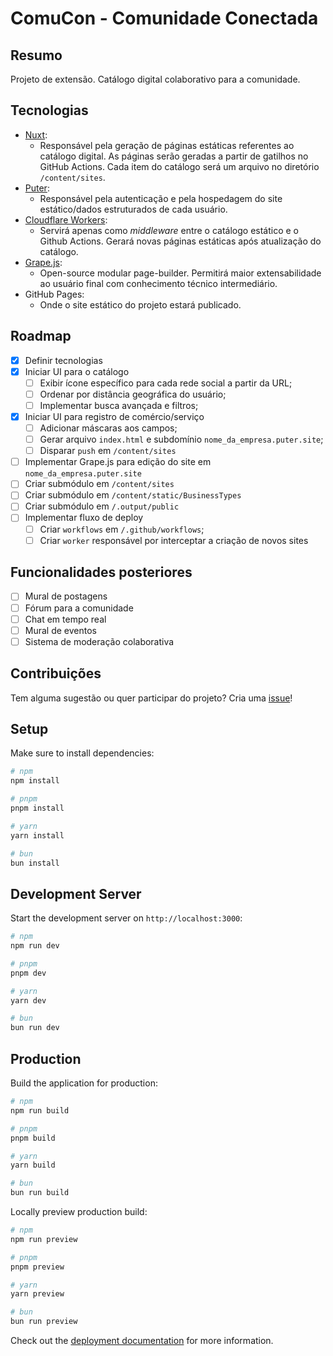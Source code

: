 # ComuCon - Comunidade Conectada
## Resumo
Projeto de extensão. Catálogo digital colaborativo para a comunidade.
## Tecnologias
- [Nuxt](https://nuxt.com/):
	- Responsável pela geração de páginas estáticas referentes ao catálogo digital. As páginas serão geradas a partir de gatilhos no GitHub Actions. Cada item do catálogo será um arquivo no diretório `/content/sites`.
- [Puter](https://github.com/heyputer/puter):
	- Responsável pela autenticação e pela hospedagem do site estático/dados estruturados de cada usuário.
- [Cloudflare Workers](https://developers.cloudflare.com/workers/):
	- Servirá apenas como *middleware* entre o catálogo estático e o Github Actions. Gerará novas páginas estáticas após atualização do catálogo.
- [Grape.js](https://grapesjs.com/):
	- Open-source modular page-builder. Permitirá maior extensabilidade ao usuário final com conhecimento técnico intermediário.
- GitHub Pages:
	- Onde o site estático do projeto estará publicado.

## Roadmap
- [x] Definir tecnologias
- [x] Iniciar UI para o catálogo
	- [ ] Exibir ícone específico para cada rede social a partir da URL;
	- [ ] Ordenar por distância geográfica do usuário;
	- [ ] Implementar busca avançada e filtros;
- [x] Iniciar UI para registro de comércio/serviço
	- [ ] Adicionar máscaras aos campos;
	- [ ] Gerar arquivo `index.html` e subdomínio `nome_da_empresa.puter.site`;
	- [ ] Disparar `push` em `/content/sites`
- [ ] Implementar Grape.js para edição do site em `nome_da_empresa.puter.site`
- [ ] Criar submódulo em `/content/sites`
- [ ] Criar submódulo em `/content/static/BusinessTypes`
- [ ] Criar submódulo em `/.output/public`
- [ ] Implementar fluxo de deploy
	- [ ] Criar `workflows` em `/.github/workflows`;
	- [ ] Criar `worker` responsável por interceptar a criação de novos sites

## Funcionalidades posteriores
- [ ] Mural de postagens
- [ ] Fórum para a comunidade
- [ ] Chat em tempo real
- [ ] Mural de eventos
- [ ] Sistema de moderação colaborativa

## Contribuições
Tem alguma sugestão ou quer participar do projeto? Cria uma [issue](https://docs.github.com/pt/issues/tracking-your-work-with-issues/using-issues/creating-an-issue)!

## Setup

Make sure to install dependencies:

```bash
# npm
npm install

# pnpm
pnpm install

# yarn
yarn install

# bun
bun install
```

## Development Server

Start the development server on `http://localhost:3000`:

```bash
# npm
npm run dev

# pnpm
pnpm dev

# yarn
yarn dev

# bun
bun run dev
```

## Production

Build the application for production:

```bash
# npm
npm run build

# pnpm
pnpm build

# yarn
yarn build

# bun
bun run build
```

Locally preview production build:

```bash
# npm
npm run preview

# pnpm
pnpm preview

# yarn
yarn preview

# bun
bun run preview
```

Check out the [deployment documentation](https://nuxt.com/docs/getting-started/deployment) for more information.
